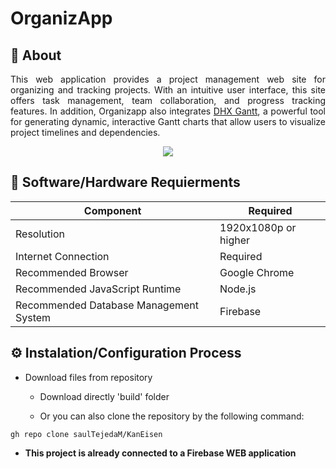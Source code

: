 # OrganizApp

## 📄 About

<p align='justify'>
This web application provides a project management web site for organizing and tracking projects. With an intuitive user interface, this site offers task management, team collaboration, and progress tracking features. In addition, Organizapp also integrates <a href='https://dhtmlx.com/docs/products/dhtmlxGantt/'>DHX Gantt</a>, a powerful tool for generating dynamic, interactive Gantt charts that allow users to visualize project timelines and dependencies.
</p>

<!-- ### 💻 Principal Interface
 -->
<p align='center' width=800px>
  <img src='https://github.com/saulTejeda117/OrganizApp/blob/main/GANTT_AdobeExpress.gif'></img>
</p>

## 🔧 Software/Hardware Requierments
<div align="center">

| Component | Required |
| --- | --- |
| Resolution | 1920x1080p or higher |
| Internet Connection | Required |
| Recommended Browser | Google Chrome |
| Recommended JavaScript Runtime | Node.js |
| Recommended Database Management System | Firebase|

</div>



## ⚙️ Instalation/Configuration Process

- Download files from repository
  - Download directly 'build' folder 
  
  - Or you can also clone the repository by the following command:
````
gh repo clone saulTejedaM/KanEisen
````

- **This project is already connected to a Firebase WEB application**





